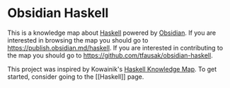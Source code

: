 # Obsidian Haskell

This is a knowledge map about [Haskell](https://www.haskell.org) powered by [Obsidian](https://obsidian.md). If you are interested in browsing the map you should go to <https://publish.obsidian.md/haskell>. If you are interested in contributing to the map you should go to <https://github.com/tfausak/obsidian-haskell>.

This project was inspired by Kowainik's [Haskell Knowledge Map](https://kowainik.github.io/images/Haskell_Knowledge_Map.png). To get started, consider going to the [[Haskell]] page.
